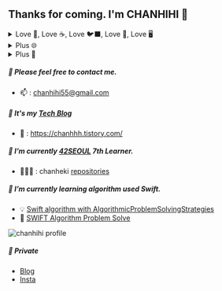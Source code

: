 ## Thanks for coming. I'm CHANHIHI 👋

<details>
<summary> Love 🍏, Love ☕️, Love 🐦‍⬛, Love 📱, Love 🖥 </summary>

## Love Apple ecosystem, Cocoa, Swift, iOS, macOS

### 42Box macOS 앱으로 클라이언트 개발을 시작하였습니다.

- 42서울 학생들의 일상적인 불편함을 줄이고, 자주 사용하는 웹 서비스를 쉽게 접근할 수 있도록 모은 플랫폼 웹앱입니다.
- [📎 42 Box macOS Github](https://github.com/42Box)

### 42Box iOS 앱으로 모바일 개발을 시작하였습니다.

- 42Box macOS 애플리케이션을 iOS로 모바일 환경에 맞춰 마이그레이션하여 배포하였습니다.
- 여러 웹 링크를 쉽게 저장하고 폴더별로 정리하여 손쉽게 접근할 수 있는 앱을 만들었습니다.
- [📎 42 Box iOS Github](https://github.com/42Box/iOS)
- [🍏 42 Box Appstore Link](https://apps.apple.com/in/app/42box/id6499335551)

### Swift/C++로 알고리즘 문제 풀이(PS)를 하고 있습니다.

- 2024년 10월 20일 기준, Swift로 약 540문제, C++17로 85문제의 알고리즘 문제를 해결했습니다.
- [📎 Solved.ad Chanhihi ![image](https://github.com/user-attachments/assets/9d76acd6-d6bc-4af0-a1e4-c5edbcd1dc28)](https://solved.ac/profile/chanhihi)

### Modular Architecture를 학습하고 프로젝트에 적용한 경험이 있습니다.

- 3D 단백질 구조를 시각화하는 프로젝트(SceneKit 사용)
- Tuist를 활용하여 각 모듈을 레이어별로 분리하고, 객체지향 원칙을 중점으로 프로그래밍을 진행했습니다.
- [📎 Swifty Proteins](https://github.com/chanheki/swifty-proteins)

### open-meteo/sdk 오픈소스에 기여한 경험이 있습니다.

- SwiftUI에 익숙해지기 위해 토이 프로젝트를 진행하던 중, 날씨 관련 OpenAPI SDK에 기여했습니다.
- [📎 Side Weather App + OpenAPI(open-meteo)](https://github.com/chanheki/mobileModule03)
    - [🧑 open-meteo/sdk Swift Contributors](https://github.com/open-meteo/sdk)

### 그 외 토이 프로젝트

- [📎 Side Calculator App + Expression](https://github.com/chanheki/mobileModule00)
- [📎 Side Delivery App](https://github.com/PPang-Delivery/PPang-Delivery)

</br>

</details>

<details>
<summary> Plus 🌐 </summary>

## 웹 개발 2022.09 ~ 진행중

### 도서관 웹 서비스 [집현전](42library.kr) (2022.09 시작)

- 22년 9월 42library에서 [백엔드](https://github.com/jiphyeonjeon-42/backend)개발로 시작
- 23년 부터 클라이언트 개발자로 전향 후 메인테이너로써 활동하여 [프론트엔드](https://github.com/jiphyeonjeon-42/backend)에 직간접적으로 도움을 주고 있습니다.
- [🌐 42 도서관 집현전](https://42library.kr/)

### 생성형 AI를 사용하여 편지 형태로 나타낸 유저 맞춤형 기록 서비스 [심심조각](https://www.dear-my-peace.site/) (2024.06 시작)

- 24년 ReacNative로 iOS + 웹 까지 함께 개발 [클라이언트](https://github.com/DearMyPeace/simsim-client)담당
- [🌐 심심조각](https://dear-my-peace.site/)

</br>

</details>


<details>
<summary> Plus 🤖 </summary>

## 펌웨어 개발 2020.01 ~ 2021.09

저는 임베디드(펌웨어) SW개발의 21개월의 경력이 있습니다. ⌚️

담당 업무
- C/C++, C#을 사용한 펌웨어 및 테스트 툴의 개발, 연구, 제작
- Infineon Creator를 활용한 ARM Cortex-M0+ 코어 기반의 베어 메탈 프로그래밍
- Winform를 이용한 FTM 테스트 툴 제작 및 블루투스를 통한 스마트워치 연동 테스트
- BLE를 통한 모바일 앱과 연동 (독자 프로토콜 개발)

담당 프로젝트
- 스마트워치 디바이스의 펌웨어 개발 및 테스팅
- 캠핑카 터치 컨트롤 패널 개발
- 적외선(IR) 리모트 컨트롤러 개발 및 테스팅
- TPMS 테스트 툴 개발

경험
- 사용자 중심 설계와 시스템 안정성의 중요성 경험
- zeplin을 통한 디자이너와 협업 경험

</details>


<!-- 영문 버전

</br>
##### 🍏 These are swift-based projects.
- [📎 42 Box iOS Github](https://github.com/42Box/iOS)
    - [🍏 42 Box Appstore](https://apps.apple.com/in/app/42box/id6499335551)
    - 42Box can easily store multiple web links and organize them by folder.
- [📎 42 Box macOS Github](https://github.com/42Box)
    - 42Box macOS Version
- [📎 Swifty Proteins](https://github.com/chanheki/swifty-proteins)
    - 3D Protein Structure Visualization Project (PDB)
    - Modular Architecture
- [📎 Side Weather App + OpenAPI(open-meteo)](https://github.com/chanheki/mobileModule03)
    - [🧑 open-meteo/sdk Swift Contributors](https://github.com/open-meteo/sdk)
- [📎 Side Calculator App + Expression](https://github.com/chanheki/mobileModule00)
- [📎 Side Delivery App](https://github.com/PPang-Delivery/PPang-Delivery)
</br>

##### 🌐 These are the projects created with my web stack.
- [📎 42 도서관 집현전 Develop FE/BE](https://github.com/jiphyeonjeon-42/frontend)
    - [🌐 42 도서관 집현전](https://42library.kr/)
- [📎 42 Box CI/CD Management FE](https://github.com/42Box/front-end2.0)
- [📎 Web Sockets을 이용한 PingPong Game FE](https://github.com/LastExTrascendence/frontend)
- [📎 C++98로 개발한 Webserver](https://github.com/MyLittleWebServer/webserv)
</br>

-->

##### 💬 Please feel free to contact me.
 + 📫 : chanhihi55@gmail.com

##### 💾 It's my [Tech Blog]
  +  📎 : https://chanhhh.tistory.com/

##### 📖 I’m currently [42SEOUL] 7th Learner.
  + 🧑🏻‍💻 : chanheki [repositories]

##### 🌱 I’m currently learning algorithm used Swift.
  + 💡 [Swift algorithm with AlgorithmicProblemSolvingStrategies]
  + 🤔 [SWIFT Algorithm Problem Solve]

![chanhihi profile](http://mazandi.herokuapp.com/api?handle=chanhihi&theme=dark)

##### 🧶 Private
- [Blog](https://chanhhh.tistory.com/)
- [Insta](https://www.instagram.com/_20200505_/)

<!-- ### 저는 IOS 개발자를 지망하고 있습니다. 🍏 
#### 저는 펌웨어 개발자로 한번 다녀온 경험이 있습니다. (주력 BLE, 약 2년) 🔭 

##### 🌱 swift를 사용해서 알고리즘 공부중에 있습니다.
  + 🤔 [SWIFT Algorithm]
##### 📖 현재 [42SEOUL] 7기 카뎃입니다.
  + 🧑🏻‍💻 : chanheki
##### 💾 [Tech Blog]도 운영중입니다.
  +  📎 : https://chanhhh.tistory.com/
##### 💬 궁금하신 점이 있으시다면 연락주세요.
 + 📫 : chanhihi55@gmail.com
-->

[Tech Blog]: https://chanhhh.tistory.com/ "chanhhh_tstory"
[SWIFT Algorithm Problem Solve]: https://github.com/chanhihi/Swift-Storage#-repositories-written-in-swift-language "swift_storage"
[Swift algorithm with AlgorithmicProblemSolvingStrategies]: https://github.com/chanheki/AlgorithmicProblemSolvingStrategies "AlgorithmicProblemSolvingStrategies"
[42SEOUL]: https://42seoul.kr/seoul42/contents/view?contentsNo=14&level=2&menuNo=30 "42seoul_studies"
[repositories]: https://github.com/chanheki "chanheki 42 repositories"

<!--
**chanhihi/chanhihi** is a ✨ _special_ ✨ repository because its `README.md` (this file) appears on your GitHub profile.

Here are some ideas to get you started:

#### I`m always do my best in a positive attitude. 
I like collaboration because I like to meet and talk to people.

---

- 🔭 I’m currently working on ...
- 🌱 I’m currently learning ...
- 👯 I’m looking to collaborate on ...
- 🤔 I’m looking for help with ...
- 💬 Ask me about ...
- 📫 How to reach me: ...
- 😄 Pronouns: ...
- ⚡ Fun fact: ...
-->

